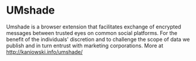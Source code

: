 UMshade
=======

Umshade is a browser extension that facilitates exchange of encrypted messages between trusted eyes on common social platforms. For the benefit of the individuals' discretion and to challenge the scope of data we publish and in turn entrust with marketing corporations.
More at http://kaniowski.info/umshade/
